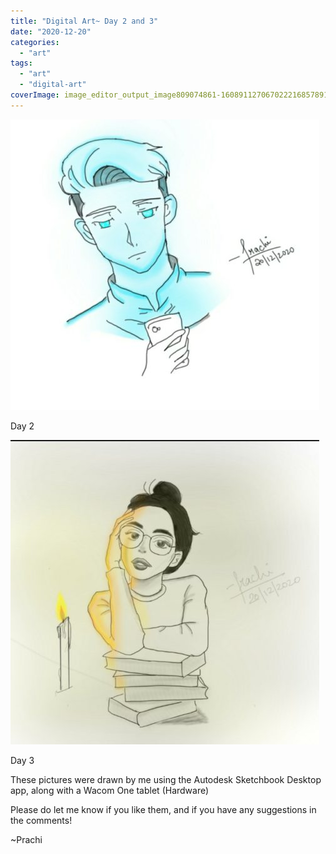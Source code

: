 ```yaml
---
title: "Digital Art~ Day 2 and 3"
date: "2020-12-20"
categories: 
  - "art"
tags: 
  - "art"
  - "digital-art"
coverImage: image_editor_output_image809074861-16089112706702221685789140235094-494x465.jpg
---
```


![](images/image_editor_output_image809074861-16089112706702221685789140235094-494x465.jpg)

Day 2

![](images/image_editor_output_image221362262-1608897250355-494x487.jpg)

Day 3

These pictures were drawn by me using the Autodesk Sketchbook Desktop app, along with a Wacom One tablet (Hardware)

Please do let me know if you like them, and if you have any suggestions in the comments!  
  
~Prachi
